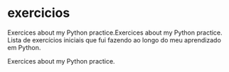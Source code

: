 # exercicios
Exercices about my Python practice.Exercices about my Python practice.
Lista de exercícios iniciais que fui fazendo ao longo do meu aprendizado em Python.
<p>Exercices about my Python practice.</p>
